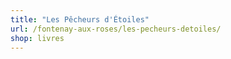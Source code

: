 ```yaml
---
title: "Les Pêcheurs d'Étoiles"
url: /fontenay-aux-roses/les-pecheurs-detoiles/
shop: livres
---
```

